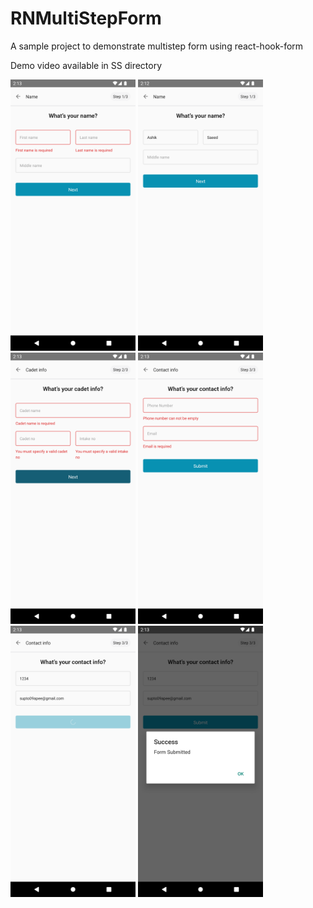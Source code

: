 # RNMultiStepForm
A sample project to demonstrate multistep form using react-hook-form

Demo video available in SS directory


<img src="https://github.com/supto09/RNMultiStepForm/blob/main/ss/Screenshot_1662192791.png" width="200" />
<img src="https://github.com/supto09/RNMultiStepForm/blob/main/ss/Screenshot_1662192735.png" width="200" />
<img src="https://github.com/supto09/RNMultiStepForm/blob/main/ss/Screenshot_1662192802.png" width="200" />
<img src="https://github.com/supto09/RNMultiStepForm/blob/main/ss/Screenshot_1662192812.png" width="200" />
<img src="https://github.com/supto09/RNMultiStepForm/blob/main/ss/Screenshot_1662192825.png" width="200" />
<img src="https://github.com/supto09/RNMultiStepForm/blob/main/ss/Screenshot_1662192829.png" width="200" />

